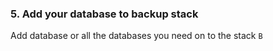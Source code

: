 


### 5. Add your database to backup stack

Add database or all the databases you need on to the stack `B`

